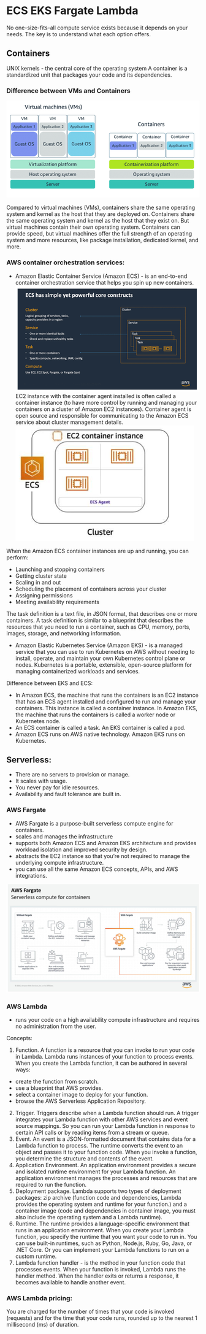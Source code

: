 # ECS EKS Fargate Lambda

No one-size-fits-all compute service exists because it depends on your needs. The key is to understand what each option offers.

## Containers

UNIX kernels - the central core of the operating system
A container is a standardized unit that packages your code and its dependencies.

### Difference between VMs and Containers

![VM_vs_Container.png](VM_vs_Container.png)

Compared to virtual machines (VMs), containers share the same operating system and kernel as the host that they are deployed on.
Containers share the same operating system and kernel as the host that they exist on. But virtual machines contain their own operating system.
Containers can provide speed, but virtual machines offer the full strength of an operating system and more resources, like package installation, dedicated kernel, and more.

### AWS container orchestration services:
- Amazon Elastic Container Service (Amazon ECS) - is an end-to-end container orchestration service that helps you spin up new containers.
![ecs.png](ecs.png)
EC2 instance with the container agent installed is often called a container instance (to have more control by running and managing your containers on a cluster of Amazon EC2 instances).
Container agent is open source and responsible for communicating to the Amazon ECS service about cluster management details.
![EC2_container_agent.png](EC2_container_agent.png)

When the Amazon ECS container instances are up and running, you can perform:
- Launching and stopping containers
- Getting cluster state
- Scaling in and out
- Scheduling the placement of containers across your cluster
- Assigning permissions
- Meeting availability requirements

The task definition is a text file, in JSON format, that describes one or more containers. A task definition is similar to a blueprint that describes the resources that you need to run a container, such as CPU, memory, ports, images, storage, and networking information.

- Amazon Elastic Kubernetes Service (Amazon EKS) - is a managed service that you can use to run Kubernetes on AWS without needing to install, operate, and maintain your own Kubernetes control plane or nodes.
Kubernetes is a portable, extensible, open-source platform for managing containerized workloads and services.

Difference between EKS and ECS:
- In Amazon ECS, the machine that runs the containers is an EC2 instance that has an ECS agent installed and configured to run and manage your containers. This instance is called a container instance. In Amazon EKS, the machine that runs the containers is called a worker node or Kubernetes node. 
- An ECS container is called a task. An EKS container is called a pod.
- Amazon ECS runs on AWS native technology. Amazon EKS runs on Kubernetes.

## Serverless:
- There are no servers to provision or manage.
- It scales with usage.
- You never pay for idle resources.
- Availability and fault tolerance are built in.


### AWS Fargate
- AWS Fargate is a purpose-built serverless compute engine for containers.
- scales and manages the infrastructure
- supports both Amazon ECS and Amazon EKS architecture and provides workload isolation and improved security by design.
- abstracts the EC2 instance so that you’re not required to manage the underlying compute infrastructure.
- you can use all the same Amazon ECS concepts, APIs, and AWS integrations.

![fargate.png](fargate.png)


### AWS Lambda
- runs your code on a high availability compute infrastructure and requires no administration from the user.

Concepts:

1) Function. A function is a resource that you can invoke to run your code in Lambda. Lambda runs instances of your function to process events. When you create the Lambda function, it can be authored in several ways:
- create the function from scratch.
- use a blueprint that AWS provides.
- select a container image to deploy for your function.
- browse the AWS Serverless Application Repository.
2) Trigger. Triggers describe when a Lambda function should run. A trigger integrates your Lambda function with other AWS services and event source mappings. So you can run your Lambda function in response to certain API calls or by reading items from a stream or queue.
3) Event. An event is a JSON-formatted document that contains data for a Lambda function to process. The runtime converts the event to an object and passes it to your function code. When you invoke a function, you determine the structure and contents of the event.
4) Application Environment. An application environment provides a secure and isolated runtime environment for your Lambda function. An application environment manages the processes and resources that are required to run the function. 
5) Deployment package. Lambda supports two types of deployment packages: zip archive (function code and dependencies, Lambda provides the operating system and runtime for your function.) and a container image (code and dependencies in container image, you must also include the operating system and a Lambda runtime).
6) Runtime. The runtime provides a language-specific environment that runs in an application environment. When you create your Lambda function, you specify the runtime that you want your code to run in. You can use built-in runtimes, such as Python, Node.js, Ruby, Go, Java, or .NET Core. Or you can implement your Lambda functions to run on a custom runtime.
7) Lambda function handler - is the method in your function code that processes events. When your function is invoked, Lambda runs the handler method. When the handler exits or returns a response, it becomes available to handle another event. 

### AWS Lambda pricing:
You are charged for the number of times that your code is invoked (requests) and for the time that your code runs, rounded up to the nearest 1 millisecond (ms) of duration.
